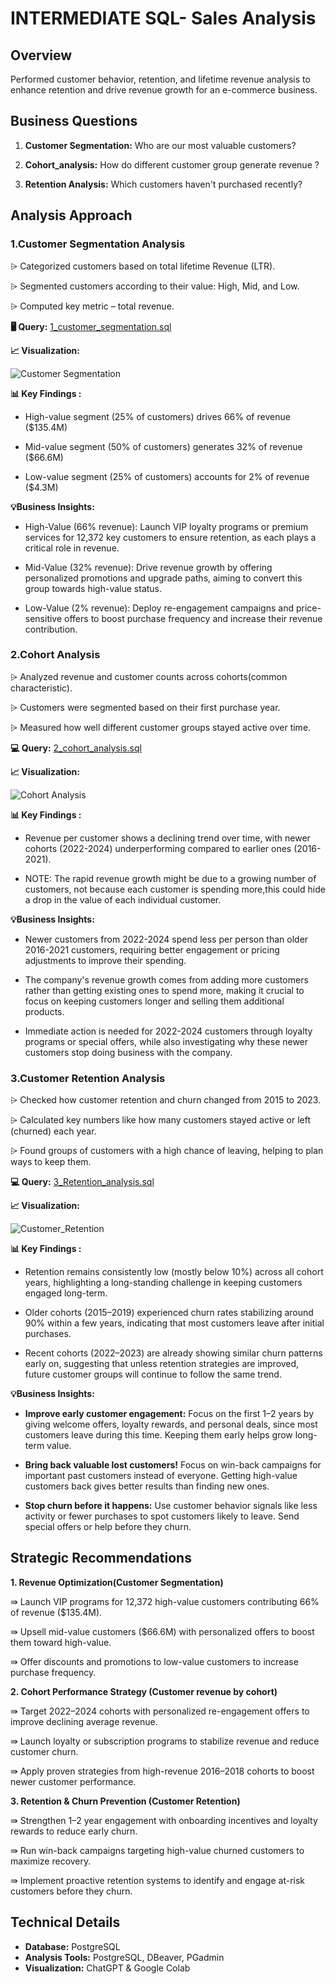 
# INTERMEDIATE SQL- Sales Analysis

## Overview
Performed customer behavior, retention, and lifetime revenue analysis to enhance retention and drive revenue growth for an e-commerce business.

## Business Questions
1. **Customer Segmentation:** Who are our most valuable customers?

2. **Cohort_analysis:** How do different customer group generate revenue ?

3. **Retention Analysis:** Which customers haven't purchased recently?

## Analysis Approach
### 1.Customer Segmentation Analysis
⩥ Categorized customers based on total lifetime Revenue (LTR).

⩥ Segmented customers according to their value: High, Mid, and Low.

⩥ Computed key metric – total revenue.

**🖥️ Query:** [1_customer_segmentation.sql](/1.customer_segmentation.sql)

**📈 Visualization:** 

![Customer Segmentation](image/Customer_segmentation.png)


**📊 Key Findings :** 
- High-value segment (25% of customers) drives 66% of revenue ($135.4M)

- Mid-value segment (50% of customers) generates 32% of revenue ($66.6M)

- Low-value segment (25% of customers) accounts for 2% of revenue ($4.3M)

**💡Business Insights:** 
- High-Value (66% revenue): Launch VIP loyalty programs or premium services for 12,372 key customers to ensure retention, as each plays a critical role in revenue.

- Mid-Value (32% revenue): Drive revenue growth by offering personalized promotions and upgrade paths, aiming to convert this group towards high-value status.

- Low-Value (2% revenue): Deploy re-engagement campaigns and price-sensitive offers to boost purchase frequency and increase their revenue contribution.

### 2.Cohort Analysis
⩥ Analyzed revenue and customer counts across cohorts(common characteristic).

⩥ Customers were segmented based on their first purchase year.

⩥ Measured how well different customer groups stayed active over time.

**💻 Query:** [2_cohort_analysis.sql](/2.cohort_analysis.sql)

**📈 Visualization:** 

![Cohort Analysis](image/cohort_analysis.png)


**📊 Key Findings :**
- Revenue per customer shows a declining trend over time, with newer cohorts (2022-2024) underperforming compared to earlier ones (2016-2021).

- NOTE: The rapid revenue growth might be due to a growing number of customers, not because each customer is spending more,this could hide a drop in the value of each individual customer.

**💡Business Insights:** 
- Newer customers from 2022-2024 spend less per person than older 2016-2021 customers, requiring better engagement or pricing adjustments to improve their spending.

- The company's revenue growth comes from adding more customers rather than getting existing ones to spend more, making it crucial to focus on keeping customers longer and selling them additional products.

- Immediate action is needed for 2022-2024 customers through loyalty programs or special offers, while also investigating why these newer customers stop doing business with the company.

### 3.Customer Retention Analysis
⩥ Checked how customer retention and churn changed from 2015 to 2023.

⩥ Calculated key numbers like how many customers stayed active or left (churned) each year.

⩥ Found groups of customers with a high chance of leaving, helping to plan ways to keep them.

**💻 Query:** [3_Retention_analysis.sql](/3.retention_analysis.sql)

**📈 Visualization:** 

![Customer_Retention](image/Customer_retention.png)

**📊 Key Findings :**

- Retention remains consistently low (mostly below 10%) across all cohort years, highlighting a long-standing challenge in keeping customers engaged long-term.

- Older cohorts (2015–2019) experienced churn rates stabilizing around 90% within a few years, indicating that most customers leave after initial purchases.

- Recent cohorts (2022–2023) are already showing similar churn patterns early on, suggesting that unless retention strategies are improved, future customer groups will continue to follow the same trend.

**💡Business Insights:** 

- **Improve early customer engagement:**
Focus on the first 1–2 years by giving welcome offers, loyalty rewards, and personal deals, since most customers leave during this time. Keeping them early helps grow long-term value.

- **Bring back valuable lost customers!**
Focus on win-back campaigns for important past customers instead of everyone. Getting high-value customers back gives better results than finding new ones.

- **Stop churn before it happens:**
Use customer behavior signals like less activity or fewer purchases to spot customers likely to leave. Send special offers or help before they churn.

## Strategic Recommendations

**1. Revenue Optimization(Customer Segmentation)**

⇛ Launch VIP programs for 12,372 high-value customers contributing 66% of revenue ($135.4M).

⇛  Upsell mid-value customers ($66.6M) with personalized offers to boost them toward high-value.

⇛ Offer discounts and promotions to low-value customers to increase purchase frequency.

**2. Cohort Performance Strategy  (Customer revenue by cohort)**

⇛ Target 2022–2024 cohorts with personalized re-engagement offers to improve declining average revenue.

⇛ Launch loyalty or subscription programs to stabilize revenue and reduce customer churn.

⇛ Apply proven strategies from high-revenue 2016–2018 cohorts to boost newer customer performance.

**3. Retention & Churn Prevention (Customer Retention)**

⇛ Strengthen 1–2 year engagement with onboarding incentives and loyalty rewards to reduce early churn.

⇛ Run win-back campaigns targeting high-value churned customers to maximize recovery.

⇛ Implement proactive retention systems to identify and engage at-risk customers before they churn.

## Technical Details

- **Database:** PostgreSQL
- **Analysis Tools:** PostgreSQL, DBeaver, PGadmin
- **Visualization:** ChatGPT & Google Colab


